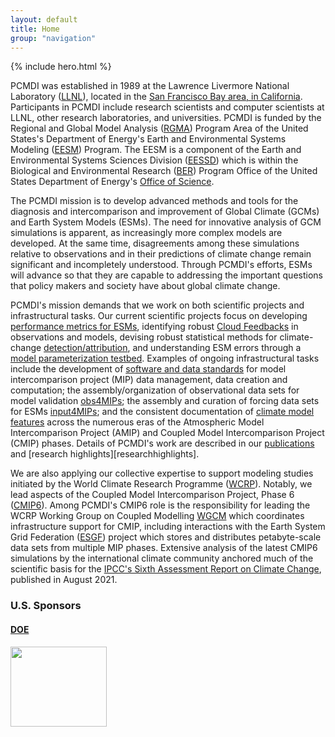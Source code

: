 ```yaml
---
layout: default
title: Home
group: "navigation"
---
```

{% include hero.html %}

PCMDI was established in 1989 at the Lawrence Livermore National Laboratory ([LLNL]),
located in the [San Francisco Bay area, in California][SF]. Participants in PCMDI
include research scientists and computer scientists at LLNL, other research laboratories,
and universities. PCMDI is funded by the Regional and Global Model Analysis
([RGMA][RGMA]) Program Area of the United States's Department of Energy's Earth
and Environmental Systems Modeling ([EESM][EESM]) Program. The EESM is a component
of the Earth and Environmental Systems Sciences Division ([EESSD][EESSD]) which
is within the Biological and Environmental Research ([BER][BER]) Program Office
of the United States Department of Energy's [Office of Science][OoS].

The PCMDI mission is to develop advanced methods and tools for the diagnosis and
intercomparison and improvement of Global Climate (GCMs) and Earth System Models
(ESMs). The need for innovative analysis of GCM simulations is apparent, as increasingly
more complex models are developed. At the same time, disagreements among these
simulations relative to observations and in their predictions of climate change
remain significant and incompletely understood. Through PCMDI's efforts, ESMs will
advance so that they are capable to addressing the important questions that policy
makers and society have about global climate change.

PCMDI's mission demands that we work on both scientific projects and infrastructural
tasks. Our current scientific projects focus on developing
[performance metrics for ESMs][metrics], identifying robust [Cloud Feedbacks][cf]
in observations and models, devising robust statistical methods for climate-change
[detection/attribution][DandA], and understanding ESM errors through a
[model parameterization testbed][mpt]. Examples of ongoing infrastructural tasks
include the development of [software and data standards][software] for model intercomparison
project (MIP) data management, data creation and computation; the assembly/organization
of observational data sets for model validation [obs4MIPs][obs4mips]; the assembly
and curation of forcing data sets for ESMs [input4MIPs][input4mips]; and the consistent
documentation of [climate model features][cmf] across the numerous eras of the
Atmospheric Model Intercomparison Project (AMIP) and Coupled Model Intercomparison
Project (CMIP) phases. Details of PCMDI's work are described in our
[publications][publications] and [research highlights][researchhighlights].

We are also applying our collective expertise to support modeling studies initiated
by the World Climate Research Programme ([WCRP]). Notably, we  lead aspects of
the Coupled Model Intercomparison Project, Phase 6 ([CMIP6][CMIP6]). Among PCMDI's
CMIP6 role is the responsibility for leading the WCRP Working Group on Coupled
Modelling [WGCM][WGCM] which coordinates infrastructure support for CMIP, including
interactions with the Earth System Grid Federation ([ESGF]) project which stores
and distributes petabyte-scale data sets from multiple MIP phases. Extensive analysis
of the latest CMIP6 simulations by the international climate community anchored
much of the scientific basis for the
[IPCC's Sixth Assessment Report on Climate Change][ar6], published in August 2021.

<div class="span12">
  <h3>U.S. Sponsors</h3>
  <div class="span12">
    <div class="row">
      <div class="span3">
        <a target="_blank" href="http://energy.gov">
          <h4 class="muted">DOE</h4>
          <img src="{{site.baseurl}}/Data/media/images/doe.svg" class="thumbnail" style="width:154px;height:128px;border:0px;">
        </a>
      </div>
    </div>
  </div>
</div>


[LLNL]: https://www.llnl.gov/
[SF]: {{site.baseurl}}/location.html
[RGMA]: https://climatemodeling.science.energy.gov/program-area/regional-global-model-analysis
[EESM]: https://climatemodeling.science.energy.gov
[EESSD]: https://science.osti.gov/ber/Research/eessd
[BER]: https://www.energy.gov/science/ber/biological-and-environmental-research
[OoS]: https://www.energy.gov/science/office-science
[metrics]: {{site.baseurl}}/research/metrics/
[cf]:   {{site.baseurl}}/projects/cloud_feedbacks/index.html
[DandA]: {{site.baseurl}}/research/DandA/
[mpt]:  {{site.baseurl}}/projects/capt/
[software]: {{site.baseurl}}/software/
[obs4mips]: https://esgf-node.llnl.gov/projects/obs4mips/
[input4mips]: https://esgf-node.llnl.gov/projects/input4mips/
[cmf]: {{site.baseurl}}/projects
[publications]: {{site.baseurl}}/publications.html
[resarchhighlights]: {{site.baseurl}}/research/researchHighlights.html
[WCRP]: http://www.wcrp-climate.org/
[CMIP6]: {{site.baseurl}}/CMIP6
[WGCM]: https://www.wcrp-climate.org/wgcm-cmip/wip
[ESGF]: http://esgf.llnl.gov/
[ar6]: https://www.ipcc.ch/report/ar6/wg1/#FullReport
